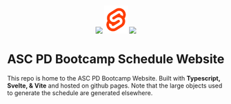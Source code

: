 <div align="center">
  <img width="55" src="https://raw.githubusercontent.com/gilbarbara/logos/master/logos/typescript-icon.svg"/>
  <img width="55" src="https://raw.githubusercontent.com/sveltejs/branding/master/svelte-logo.svg"/>
  <img width="55" src="https://vitejs.dev/logo.svg"/>
</div>

# ASC PD Bootcamp Schedule Website

This repo is home to the ASC PD Bootcamp Website. Built with **Typescript, Svelte, & Vite** and hosted on github pages.
Note that the large objects used to generate the schedule are generated elsewhere.